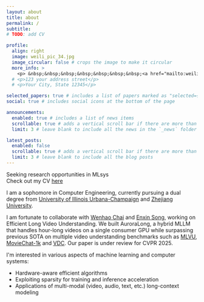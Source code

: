 ```yaml
---
layout: about
title: about
permalink: /
subtitle: 
# TODO: add CV

profile:
  align: right
  image: weili_pic_34.jpg
  image_circular: false # crops the image to make it circular
  more_info: >
    <p> &nbsp;&nbsp;&nbsp;&nbsp;&nbsp;&nbsp;&nbsp;<a href="mailto:weilixu2@illinois.edu">Email</a> | <a href="https://github.com/Weili-0234">GitHub</a> </p>
  # <p>123 your address street</p>
  # <p>Your City, State 12345</p>

selected_papers: true # includes a list of papers marked as "selected={true}"
social: true # includes social icons at the bottom of the page

announcements:
  enabled: true # includes a list of news items
  scrollable: true # adds a vertical scroll bar if there are more than 3 news items
  limit: 3 # leave blank to include all the news in the `_news` folder

latest_posts:
  enabled: false
  scrollable: true # adds a vertical scroll bar if there are more than 3 new posts items
  limit: 3 # leave blank to include all the blog posts
---
```

Seeking research opportunities in MLsys <br>
Check out my CV <a href="https://www.google.com">here</a>

I am a sophomore in Computer Engineering, currently pursuing a dual degree from <a href="https://illinois.edu">University of Illinois Urbana-Champaign</a> and <a href="https://www.zju.edu.cn/english/">Zhejiang University</a>.

I am fortunate to collaborate with <a href="http://rese1f.github.io/">Wenhao Chai</a> and <a href="https://espere-1119-song.github.io">Enxin Song</a>, working on Efficient Long Video Understanding. We built AuroraLong, a hybrid MLLM that handles hour-long videos on a single consumer GPU while surpassing previous SOTA on multiple video understanding benchmarks such as <a href="https://github.com/JUNJIE99/MLVU">MLVU</a>, <a href="https://github.com/rese1f/MovieChat">MovieChat-1k</a> and <a href="https://rese1f.github.io/aurora-web">VDC</a>. Our paper is under review for CVPR 2025.

I'm interested in various aspects of machine learning and computer systems: 
- Hardware-aware efficient algorithms
- Exploiting sparsity for training and inference acceleration 
- Applications of multi-modal (video, audio, text, etc.) long-context modeling 
<!-- TODO: state my research interests -->

<!-- Write your biography here. Tell the world about yourself. Link to your favorite [subreddit](http://reddit.com). You can put a picture in, too. The code is already in, just name your picture `prof_pic.jpg` and put it in the `img/` folder.

Put your address / P.O. box / other info right below your picture. You can also disable any of these elements by editing `profile` property of the YAML header of your `_pages/about.md`. Edit `_bibliography/papers.bib` and Jekyll will render your [publications page](/al-folio/publications/) automatically.

Link to your social media connections, too. This theme is set up to use [Font Awesome icons](https://fontawesome.com/) and [Academicons](https://jpswalsh.github.io/academicons/), like the ones below. Add your Facebook, Twitter, LinkedIn, Google Scholar, or just disable all of them. -->
